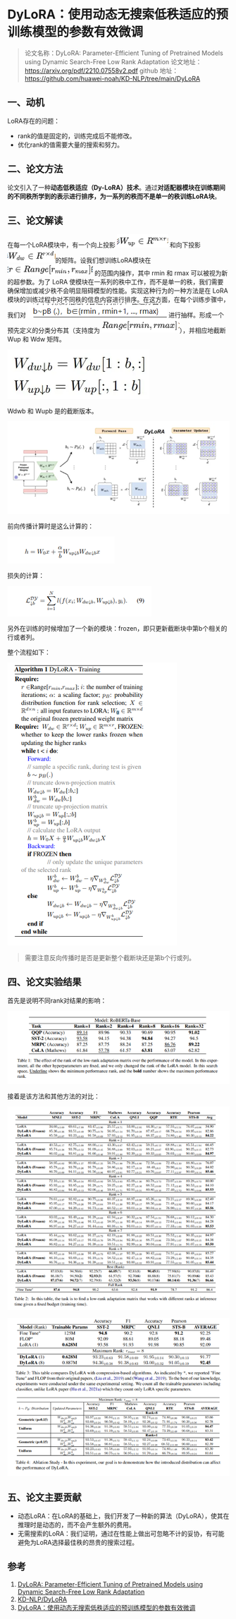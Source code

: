 # DyLoRA：使用动态无搜索低秩适应的预训练模型的参数有效微调

> 论文名称：DyLoRA: Parameter-Efficient Tuning of Pretrained Models using Dynamic Search-Free Low Rank Adaptation
> 论文地址：https://arxiv.org/pdf/2210.07558v2.pdf
> github 地址：https://github.com/huawei-noah/KD-NLP/tree/main/DyLoRA

## 一、动机

LoRA存在的问题：

- rank的值是固定的，训练完成后不能修改。
- 优化rank的值需要大量的搜索和努力。

## 二、论文方法

论文引入了一种**动态低秩适应（Dy-LoRA）技术**。通过**对适配器模块在训练期间的不同秩所学到的表示进行排序，为一系列的秩而不是单一的秩训练LoRA块**。

## 三、论文解读

在每一个LoRA模块中，有一个向上投影 ![](img/20230421124309.png) 和向下投影 ![](img/2.png)的矩阵。设我们想训练LoRA模块在 ![](img/3.png) 的范围内操作，其中 rmin 和 rmax 可以被视为新的超参数。为了 LoRA 使模块在一系列的秩中工作，而不是单一的秩，我们需要确保增加或减少秩不会明显阻碍模型的性能。实现这种行为的一种方法是在 LoRA 模块的训练过程中对不同秩的信息内容进行排序。在这方面，在每个训练步骤中，我们对 ![](img/4.png) 进行抽样。形成一个预先定义的分类分布其（支持度为 ![](img/5.png)），并相应地截断 Wup 和 Wdw 矩阵。

![](img/6.png)

Wdwb 和 Wupb 是的截断版本。

![](img/7.png)

前向传播计算时是这么计算的：

![](img/8.png)

损失的计算：

![](img/9.png)

另外在训练的时候增加了一个新的模块：frozen，即只更新截断块中第b个相关的行或者列。

整个流程如下：

![](img/10.png)

> 需要注意反向传播时是否是更新整个截断块还是第b个行或列。

## 四、论文实验结果

首先是说明不同rank对结果的影响：

![](img/11.png)

接着是该方法和其他方法的对比：

![](img/12.png)

![](img/13.png)

## 五、论文主要贡献

- 动态LoRA：在LoRA的基础上，我们开发了一种新的算法（DyLoRA），使其在推理时是动态的，而不会产生额外的费用。
- 无需搜索的LoRA：我们证明，通过在性能上做出可忽略不计的妥协，有可能避免为LoRA选择最佳秩的昂贵的搜索过程。


## 参考

1. [DyLoRA: Parameter-Efficient Tuning of Pretrained Models using Dynamic Search-Free Low Rank Adaptation](https://arxiv.org/pdf/2210.07558v2.pdf)
2. [KD-NLP/DyLoRA](https://github.com/huawei-noah/KD-NLP/tree/main/DyLoRA)
3. [DyLoRA：使用动态无搜索低秩适应的预训练模型的参数有效微调](https://zhuanlan.zhihu.com/p/623455592)